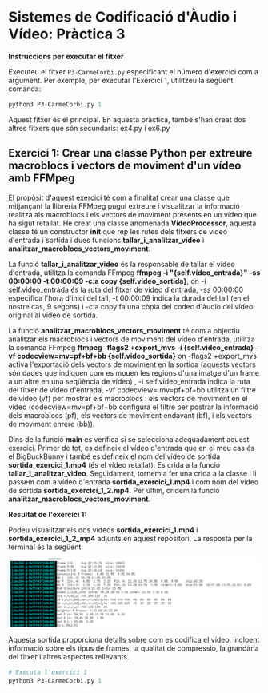 # Sistemes de Codificació d'Àudio i Vídeo: Pràctica 3
**Instruccions per executar el fitxer**

Executeu el fitxer `P3-CarmeCorbi.py` especificant el número d'exercici com a argument. Per exemple, per executar l'Exercici 1, utilitzeu la següent comanda:
   ```python
   python3 P3-CarmeCorbi.py 1
   ```
Aquest fitxer és el principal. En aquesta pràctica, també s'han creat dos altres fitxers que són secundaris: ex4.py i ex6.py


## Exercici 1: Crear una classe Python per extreure macroblocs i vectors de moviment d'un vídeo amb FFMpeg
El propòsit d'aquest exercici té com a finalitat crear una classe que mitjançant la llibreria FFMpeg pugui extreure i visualitzar la informació realitza als macroblocs i els vectors de moviment presents en un vídeo que ha sigut retallat. He creat una classe anomenada **VideoProcessor**, aquesta classe té un constructor **__init__** que rep les rutes dels fitxers de vídeo d'entrada i sortida i dues funcions **tallar_i_analitzar_video** i **analitzar_macroblocs_vectors_moviment**. 

La funció **tallar_i_analitzar_video** és la responsable de tallar el vídeo d'entrada, utilitza la comanda FFmpeg **ffmpeg -i "{self.video_entrada}" -ss 00:00:00 -t 00:00:09 -c:a copy {self.video_sortida}**, on -i self.video_entrada és la ruta del fitxer de vídeo d'entrada, -ss 00:00:00 especifica l'hora d'inici del tall, -t 00:00:09 indica la durada del tall (en el nostre cas, 9 segons) i -c:a copy fa una còpia del codec d'àudio del vídeo original al vídeo de sortida. 

La funció **analitzar_macroblocs_vectors_moviment** té com a objectiu analitzar els macroblocs i vectors de moviment del vídeo d'entrada, utilitza la comanda FFmpeg **ffmpeg -flags2 +export_mvs -i {self.video_entrada} -vf codecview=mv=pf+bf+bb {self.video_sortida}** on -flags2 +export_mvs activa l'exportació dels vectors de moviment en la sortida (aquests vectors són dades que indiquen com es mouen les regions d'una imatge d'un frame a un altre en una seqüència de vídeo) , -i self.video_entrada indica la ruta del fitxer de vídeo d'entrada, -vf codecview= mv=pf+bf+bb utilitza un filtre de vídeo (vf) per mostrar els macroblocs i els vectors de moviment en el vídeo (codecview=mv=pf+bf+bb configura el filtre per postrar la informació dels macroblocs (pf), els vectors de moviment endavant (bf), i els vectors de moviment enrere (bb)). 

Dins de la funció **main** es verifica si se selecciona adequadament aquest exercici. Primer de tot, es defineix el vídeo d'entrada que en el meu cas és el BigBuckBunny i també es defineix el nom del vídeo de sortida **sortida_exercici_1.mp4** (és el vídeo retallat). Es crida a la funció **tallar_i_analitzar_video**. Seguidament, tornem a fer una crida a la classe i li passem com a vídeo d'entrada **sortida_exercici_1.mp4** i com nom del vídeo de sortida **sortida_exercici_1_2.mp4**. Per últim, cridem la funció **analitzar_macroblocs_vectors_moviment**. 

**Resultat de l'exercici 1:**

Podeu visualitzar els dos vídeos **sortida_exercici_1.mp4** i **sortida_exercici_1_2_mp4** adjunts en aquest repositori. La resposta per la terminal és la següent:

![](https://github.com/caarmeecoorbii/SCAV_P3/blob/main/exercici_1_2.png)

Aquesta sortida proporciona detalls sobre com es codifica el vídeo, incloent informació sobre els tipus de frames, la qualitat de compressió, la grandària del fitxer i altres aspectes rellevants.

```python
# Executa l'exercici 1
python3 P3-CarmeCorbi.py 1
```


